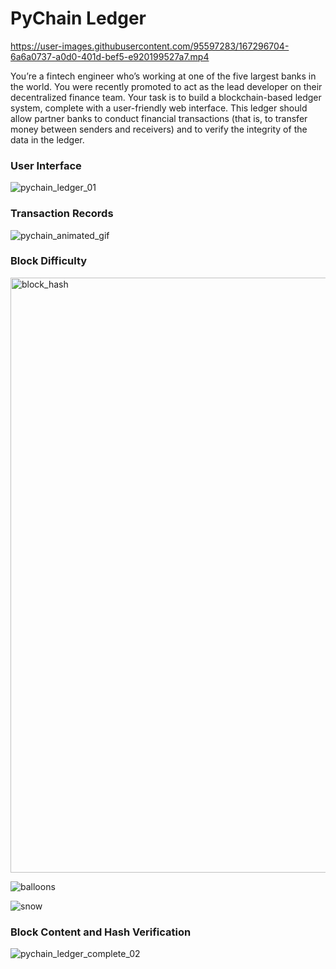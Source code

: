 # PyChain Ledger


https://user-images.githubusercontent.com/95597283/167296704-6a6a0737-a0d0-401d-bef5-e920199527a7.mp4

You’re a fintech engineer who’s working at one of the five largest banks in the world. You were recently promoted to act as the lead developer on their decentralized finance team. Your task is to build a blockchain-based ledger system, complete with a user-friendly web interface. This ledger should allow partner banks to conduct financial transactions (that is, to transfer money between senders and receivers) and to verify the integrity of the data in the ledger.

### User Interface

![pychain_ledger_01](https://user-images.githubusercontent.com/95597283/167287147-dd248704-8afa-479c-8aec-db166c55002f.png)

### Transaction Records

![pychain_animated_gif](https://user-images.githubusercontent.com/95597283/167287755-d017366e-9783-4935-8391-f7c7c0268486.gif)

### Block Difficulty

<img width="952" alt="block_hash" src="https://user-images.githubusercontent.com/95597283/167287159-519ca417-1ae8-4d3e-a496-0e28ec1ce4e5.png">

![balloons](https://user-images.githubusercontent.com/95597283/167287166-2afca247-0029-49d6-96c5-ceab7b6cedd8.png)

![snow](https://user-images.githubusercontent.com/95597283/167287170-1e253e3b-e109-4fb5-a483-e6d4863bf607.png)

### Block Content and Hash Verification

![pychain_ledger_complete_02](https://user-images.githubusercontent.com/95597283/167287219-a41dba55-376c-4abc-8bff-ab51f23496d0.png)
